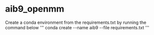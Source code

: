 # aib9_openmm

Create a conda environment from the requirements.txt by running the command below
'''
conda create --name aib9 --file requirements.txt
'''
